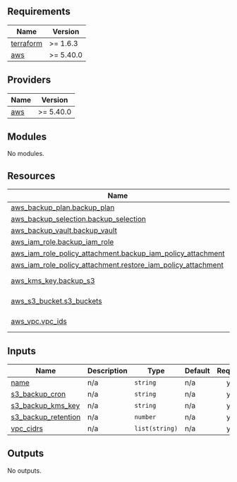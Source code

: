 ## Requirements

| Name | Version |
|------|---------|
| <a name="requirement_terraform"></a> [terraform](#requirement\_terraform) | >= 1.6.3 |
| <a name="requirement_aws"></a> [aws](#requirement\_aws) | >= 5.40.0 |

## Providers

| Name | Version |
|------|---------|
| <a name="provider_aws"></a> [aws](#provider\_aws) | >= 5.40.0 |

## Modules

No modules.

## Resources

| Name | Type |
|------|------|
| [aws_backup_plan.backup_plan](https://registry.terraform.io/providers/hashicorp/aws/latest/docs/resources/backup_plan) | resource |
| [aws_backup_selection.backup_selection](https://registry.terraform.io/providers/hashicorp/aws/latest/docs/resources/backup_selection) | resource |
| [aws_backup_vault.backup_vault](https://registry.terraform.io/providers/hashicorp/aws/latest/docs/resources/backup_vault) | resource |
| [aws_iam_role.backup_iam_role](https://registry.terraform.io/providers/hashicorp/aws/latest/docs/resources/iam_role) | resource |
| [aws_iam_role_policy_attachment.backup_iam_policy_attachment](https://registry.terraform.io/providers/hashicorp/aws/latest/docs/resources/iam_role_policy_attachment) | resource |
| [aws_iam_role_policy_attachment.restore_iam_policy_attachment](https://registry.terraform.io/providers/hashicorp/aws/latest/docs/resources/iam_role_policy_attachment) | resource |
| [aws_kms_key.backup_s3](https://registry.terraform.io/providers/hashicorp/aws/latest/docs/data-sources/kms_key) | data source |
| [aws_s3_bucket.s3_buckets](https://registry.terraform.io/providers/hashicorp/aws/latest/docs/data-sources/s3_bucket) | data source |
| [aws_vpc.vpc_ids](https://registry.terraform.io/providers/hashicorp/aws/latest/docs/data-sources/vpc) | data source |

## Inputs

| Name | Description | Type | Default | Required |
|------|-------------|------|---------|:--------:|
| <a name="input_name"></a> [name](#input\_name) | n/a | `string` | n/a | yes |
| <a name="input_s3_backup_cron"></a> [s3\_backup\_cron](#input\_s3\_backup\_cron) | n/a | `string` | n/a | yes |
| <a name="input_s3_backup_kms_key"></a> [s3\_backup\_kms\_key](#input\_s3\_backup\_kms\_key) | n/a | `string` | n/a | yes |
| <a name="input_s3_backup_retention"></a> [s3\_backup\_retention](#input\_s3\_backup\_retention) | n/a | `number` | n/a | yes |
| <a name="input_vpc_cidrs"></a> [vpc\_cidrs](#input\_vpc\_cidrs) | n/a | `list(string)` | n/a | yes |

## Outputs

No outputs.
